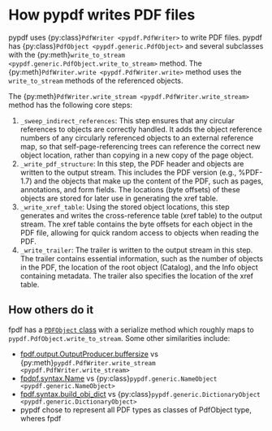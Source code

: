 # How pypdf writes PDF files

pypdf uses {py:class}`PdfWriter <pypdf.PdfWriter>` to write PDF files. pypdf has
{py:class}`PdfObject <pypdf.generic.PdfObject>` and several subclasses with the
{py:meth}`write_to_stream <pypdf.generic.PdfObject.write_to_stream>` method.
The {py:meth}`PdfWriter.write <pypdf.PdfWriter.write>` method uses the
`write_to_stream` methods of the referenced objects.

The {py:meth}`PdfWriter.write_stream <pypdf.PdfWriter.write_stream>` method
has the following core steps:

1. `_sweep_indirect_references`: This step ensures that any circular references
   to objects are correctly handled. It adds the object reference numbers of any
   circularly referenced objects to an external reference map, so that
   self-page-referencing trees can reference the correct new object location,
   rather than copying in a new copy of the page object.
2. `_write_pdf_structure`: In this step, the PDF header and objects are written
   to the output stream. This includes the PDF version (e.g., %PDF-1.7) and the
   objects that make up the content of the PDF, such as pages, annotations, and
   form fields. The locations (byte offsets) of these objects are stored for
   later use in generating the xref table.
3. `_write_xref_table`: Using the stored object locations, this step generates
   and writes the cross-reference table (xref table) to the output stream. The
   xref table contains the byte offsets for each object in the PDF file,
   allowing for quick random access to objects when reading the PDF.
4. `_write_trailer`: The trailer is written to the output stream in this step.
   The trailer contains essential information, such as the number of objects in
   the PDF, the location of the root object (Catalog), and the Info object
   containing metadata. The trailer also specifies the location of the xref
   table.


## How others do it

fpdf has a [`PDFObject` class](https://github.com/PyFPDF/fpdf2/blob/master/fpdf/syntax.py)
with a serialize method which roughly maps to `pypdf.PdfObject.write_to_stream`.
Some other similarities include:

* [fpdf.output.OutputProducer.buffersize](https://github.com/PyFPDF/fpdf2/blob/master/fpdf/output.py#L370-L485) vs {py:meth}`pypdf.PdfWriter.write_stream <pypdf.PdfWriter.write_stream>`
* [fpdpf.syntax.Name](https://github.com/PyFPDF/fpdf2/blob/master/fpdf/syntax.py#L124) vs {py:class}`pypdf.generic.NameObject <pypdf.generic.NameObject>`
* [fpdf.syntax.build_obj_dict](https://github.com/PyFPDF/fpdf2/blob/master/fpdf/syntax.py#L222) vs {py:class}`pypdf.generic.DictionaryObject <pypdf.generic.DictionaryObject>`
* pypdf chose to represent all PDF types as classes of PdfObject type, wheres fpdf

